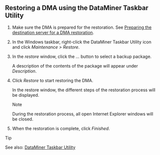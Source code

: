 ## Restoring a DMA using the DataMiner Taskbar Utility

1. Make sure the DMA is prepared for the restoration. See [Preparing the destination server for a DMA restoration](Preparing_the_destination_server_for_a_DMA_restoration.md).

2. In the Windows taskbar, right-click the DataMiner Taskbar Utility icon and click *Maintenance \> Restore*.

3. In the *restore* window, click the *...* button to select a backup package.

    A description of the contents of the package will appear under *Description*.

4. Click *Restore* to start restoring the DMA.

    In the restore window, the different steps of the restoration process will be displayed.

    > [!NOTE]
    > During the restoration process, all open Internet Explorer windows will be closed.

5. When the restoration is complete, click *Finished*.

> [!TIP]
> See also:
> [DataMiner Taskbar Utility](../../part_7/DataminerTools/DataMiner_Taskbar_Utility.md)
